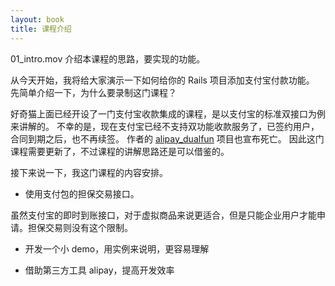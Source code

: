```yaml
---
layout: book
title: 课程介绍
---
```


01_intro.mov
介绍本课程的思路，要实现的功能。

从今天开始，我将给大家演示一下如何给你的 Rails 项目添加支付宝付款功能。
先简单介绍一下，为什么要录制这门课程？

好奇猫上面已经开设了一门支付宝收款集成的课程，是以支付宝的标准双接口为例来讲解的。
不幸的是，现在支付宝已经不支持双功能收款服务了，已签约用户，合同到期之后，也不再续签。
作者的 [alipay_dualfun](https://github.com/happypeter/alipay_dualfun) 项目也宣布死亡。
因此这门课程需要更新了，不过课程的讲解思路还是可以借鉴的。

接下来说一下，我这门课程的内容安排。

* 使用支付包的担保交易接口。

虽然支付宝的即时到账接口，对于虚拟商品来说更适合，但是只能企业用户才能申请。担保交易则没有这个限制。

* 开发一个小 demo，用实例来说明，更容易理解

* 借助第三方工具 alipay，提高开发效率
